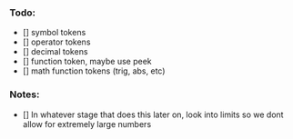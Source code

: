 ### Todo:
- [] symbol tokens
- [] operator tokens
- [] decimal tokens
- [] function token, maybe use peek
- [] math function tokens (trig, abs, etc)

### Notes:
- [] In whatever stage that does this later on, look into limits so we dont allow for extremely large numbers
